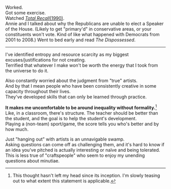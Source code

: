 Worked.  
Got some exercise.  
Watched [_Total Recall_(1990)](https://en.wikipedia.org/wiki/Total_Recall_(1990_film)).  
Annie and I talked about why the Republicans are unable to elect a Speaker of the House. (Likely to get "primary'd" in conservative areas, or your constituents won't vote. Kind of like what happened with Democrats from 2001 to 2008.)
Went to bed early and read _The Dispossessed_.  

***
I've identified entropy and resource scarcity as my biggest excuses/justifications for not creating.  
Terrified that whatever I make won't be worth the energy that I took from the universe to do it.  

Also constantly worried about the judgment from "true" artists.  
And by that I mean people who have been consistently creative in some capacity throughout their lives.  
They've developed skills that can only be learned through practice.  

**It makes me uncomfortable to be around inequality without formality.**[^1]  
Like, in a classroom, there's structure. The teacher should be better than the student, and the goal is to help the student's development.  
Playing a (non-team) sport/game, the score tells you who's better and by how much.  

Just "hanging out" with artists is an unnavigable swamp.  
Asking questions can come off as challenging them, and it's hard to know if an idea you've pitched is actually interesting or naïve and being tolerated.  
This is less true of "craftspeople" who seem to enjoy my unending questions about minutiae.  

[^1]: This thought hasn't left my head since its inception. I'm slowly teasing out to what extent this statement is applicable.
